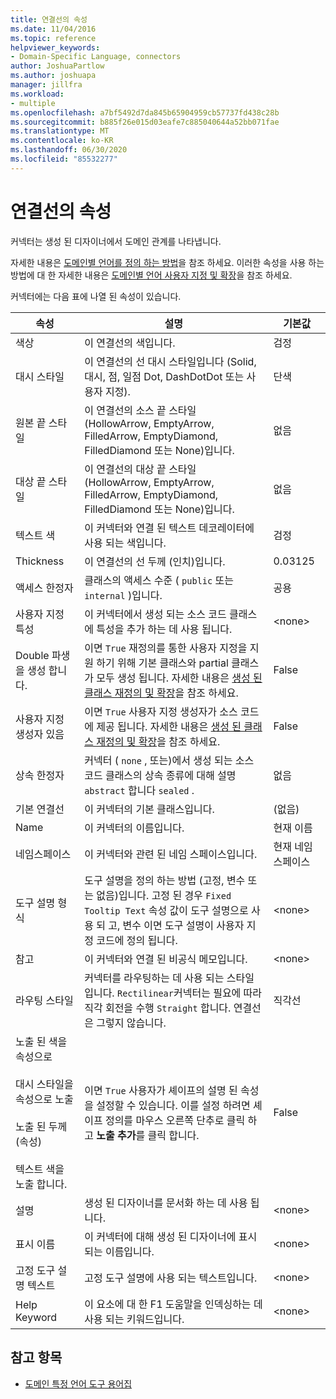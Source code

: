 ```yaml
---
title: 연결선의 속성
ms.date: 11/04/2016
ms.topic: reference
helpviewer_keywords:
- Domain-Specific Language, connectors
author: JoshuaPartlow
ms.author: joshuapa
manager: jillfra
ms.workload:
- multiple
ms.openlocfilehash: a7bf5492d7da845b65904959cb57737fd438c28b
ms.sourcegitcommit: b885f26e015d03eafe7c885040644a52bb071fae
ms.translationtype: MT
ms.contentlocale: ko-KR
ms.lasthandoff: 06/30/2020
ms.locfileid: "85532277"
---
```

# <a name="properties-of-connectors"></a>연결선의 속성
커넥터는 생성 된 디자이너에서 도메인 관계를 나타냅니다.

 자세한 내용은 [도메인별 언어를 정의 하는 방법](../modeling/how-to-define-a-domain-specific-language.md)을 참조 하세요. 이러한 속성을 사용 하는 방법에 대 한 자세한 내용은 [도메인별 언어 사용자 지정 및 확장](../modeling/customizing-and-extending-a-domain-specific-language.md)을 참조 하세요.

 커넥터에는 다음 표에 나열 된 속성이 있습니다.

|속성|설명|기본값|
|-|-|-|
|색상|이 연결선의 색입니다.|검정|
|대시 스타일|이 연결선의 선 대시 스타일입니다 (Solid, 대시, 점, 일점 Dot, DashDotDot 또는 사용자 지정).|단색|
|원본 끝 스타일|이 연결선의 소스 끝 스타일 (HollowArrow, EmptyArrow, FilledArrow, EmptyDiamond, FilledDiamond 또는 None)입니다.|없음|
|대상 끝 스타일|이 연결선의 대상 끝 스타일 (HollowArrow, EmptyArrow, FilledArrow, EmptyDiamond, FilledDiamond 또는 None)입니다.|없음|
|텍스트 색|이 커넥터와 연결 된 텍스트 데코레이터에 사용 되는 색입니다.|검정|
|Thickness|이 연결선의 선 두께 (인치)입니다.|0.03125|
|액세스 한정자|클래스의 액세스 수준 ( `public` 또는 `internal` )입니다.|공용|
|사용자 지정 특성|이 커넥터에서 생성 되는 소스 코드 클래스에 특성을 추가 하는 데 사용 됩니다.|\<none>|
|Double 파생을 생성 합니다.|이면 `True` 재정의를 통한 사용자 지정을 지원 하기 위해 기본 클래스와 partial 클래스가 모두 생성 됩니다. 자세한 내용은 [생성 된 클래스 재정의 및 확장](../modeling/overriding-and-extending-the-generated-classes.md)을 참조 하세요.|False|
|사용자 지정 생성자 있음|이면 `True` 사용자 지정 생성자가 소스 코드에 제공 됩니다. 자세한 내용은 [생성 된 클래스 재정의 및 확장](../modeling/overriding-and-extending-the-generated-classes.md)을 참조 하세요.|False|
|상속 한정자|커넥터 ( `none` , 또는)에서 생성 되는 소스 코드 클래스의 상속 종류에 대해 설명 `abstract` 합니다 `sealed` .|없음|
|기본 연결선|이 커넥터의 기본 클래스입니다.|(없음)|
|Name|이 커넥터의 이름입니다.|현재 이름|
|네임스페이스|이 커넥터와 관련 된 네임 스페이스입니다.|현재 네임 스페이스|
|도구 설명 형식|도구 설명을 정의 하는 방법 (고정, 변수 또는 없음)입니다. 고정 된 경우 `Fixed Tooltip Text` 속성 값이 도구 설명으로 사용 되 고, 변수 이면 도구 설명이 사용자 지정 코드에 정의 됩니다.|\<none>|
|참고|이 커넥터와 연결 된 비공식 메모입니다.|\<none>|
|라우팅 스타일|커넥터를 라우팅하는 데 사용 되는 스타일입니다. `Rectilinear`커넥터는 필요에 따라 직각 회전을 수행 `Straight` 합니다. 연결선은 그렇지 않습니다.|직각선|
|노출 된 색을 속성으로<br /><br /> 대시 스타일을 속성으로 노출<br /><br /> 노출 된 두께 (속성)<br /><br /> 텍스트 색을 노출 합니다.|이면 `True` 사용자가 셰이프의 설명 된 속성을 설정할 수 있습니다. 이를 설정 하려면 셰이프 정의를 마우스 오른쪽 단추로 클릭 하 고 **노출 추가**를 클릭 합니다.|False|
|설명|생성 된 디자이너를 문서화 하는 데 사용 됩니다.|\<none>|
|표시 이름|이 커넥터에 대해 생성 된 디자이너에 표시 되는 이름입니다.|\<none>|
|고정 도구 설명 텍스트|고정 도구 설명에 사용 되는 텍스트입니다.|\<none>|
|Help Keyword|이 요소에 대 한 F1 도움말을 인덱싱하는 데 사용 되는 키워드입니다.|\<none>|

## <a name="see-also"></a>참고 항목

- [도메인 특정 언어 도구 용어집](https://msdn.microsoft.com/ca5e84cb-a315-465c-be24-76aa3df276aa)